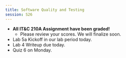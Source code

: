 ```yaml
---
title: Software Quality and Testing
session: S26
---
```


* **All IT&C 210A Assignment have been graded!**
    * Please review your scores. We will finalize soon.
* Lab 5a Kickoff in our lab period today.
* Lab 4 Writeup due today.
* Quiz 6 on Monday.